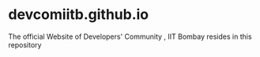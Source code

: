 # devcomiitb.github.io
The official Website of Developers' Community , IIT Bombay resides in this repository
